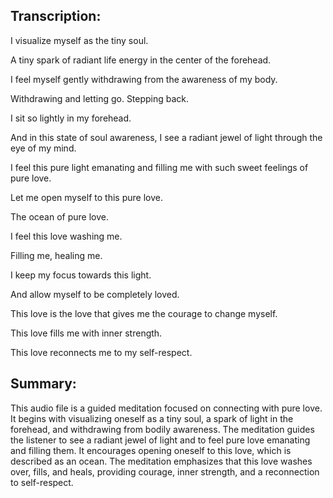 ## Transcription:

I visualize myself as the tiny soul.

A tiny spark of radiant life energy in the center of the forehead.

I feel myself gently withdrawing from the awareness of my body.

Withdrawing and letting go. Stepping back.

I sit so lightly in my forehead.

And in this state of soul awareness, I see a radiant jewel of light through the eye of my mind.

I feel this pure light emanating and filling me with such sweet feelings of pure love.

Let me open myself to this pure love.

The ocean of pure love.

I feel this love washing me.

Filling me, healing me.

I keep my focus towards this light.

And allow myself to be completely loved.

This love is the love that gives me the courage to change myself.

This love fills me with inner strength.

This love reconnects me to my self-respect.

## Summary:

This audio file is a guided meditation focused on connecting with pure love. It begins with visualizing oneself as a tiny soul, a spark of light in the forehead, and withdrawing from bodily awareness. The meditation guides the listener to see a radiant jewel of light and to feel pure love emanating and filling them. It encourages opening oneself to this love, which is described as an ocean. The meditation emphasizes that this love washes over, fills, and heals, providing courage, inner strength, and a reconnection to self-respect.

